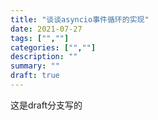 ```yaml
---
title: "谈谈asyncio事件循环的实现"
date: 2021-07-27
tags: ["",""]
categories: ["",""]
description: ""
summary: ""
draft: true
---
```

这是draft分支写的

